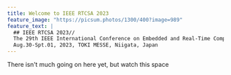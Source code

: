 ```yaml
---
title: Welcome to IEEE RTCSA 2023
feature_image: "https://picsum.photos/1300/400?image=989"
feature_text: |
  ## IEEE RTCSA 2023//
  The 29th IEEE International Conference on Embedded and Real-Time Computing Systems and Applications
  Aug.30-Spt.01, 2023, TOKI MESSE, Niigata, Japan
---
```


There isn't much going on here yet, but watch this space
